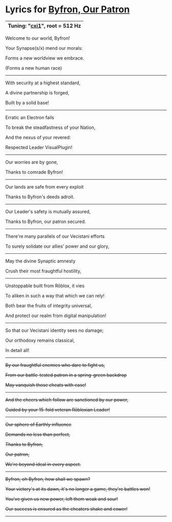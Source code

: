 # Lyrics for [Byfron, Our Patron](https://archive.org/details/soundcloud-1838320749)

| Tuning: "[cxi1](https://en.xen.wiki/w/Cxi1)", root = 512 Hz
|-|

Welcome to our world, Byfron!

Your Synapse(s/x) mend our morals:

Forms a new worldview we embrace.

(Forms a new human race)

---

With security at a highest standard,

A divine partnership is forged,

Built by a solid base!

---

Erratic an Electron fails

To break the steadfastness of your Nation,

And the nexus of your revered:

Respected Leader VisualPlugin!

---

Our worries are by gone,

Thanks to comrade Byfron!

---

Our lands are safe from every exploit

Thanks to Byfron's deeds adroit.

---

Our Leader's safety is mutually assured,

Thanks to Byfron, our patron secured.

---

There're many parallels of our Vecistani efforts

To surely solidate our allies' power and our glory,

---

May the divine Synaptic amnesty

Crush their most fraughtful hostility,

---

Unstoppable built from Rōblox, it vies

To aliken in such a way that which we can rely!

Both bear the fruits of integrity universal,

And protect our realm from digital manipulation!

---

So that our Vecistani identity sees no damage;

Our orthodoxy remains classical,

In detail all!

---

~~By our fraughtful enemies who dare to fight us,~~

~~From our battle-tested patron in a spring-green backdrop~~

~~May vanquish those cheats with ease!~~

---

~~And the cheers which follow are sanctioned by our power,~~

~~Guided by your 15-fold veteran Rōbloxian Leader!~~

---

~~Our sphere of Earthly influence~~

~~Demands no less than perfect,~~

~~Thanks to Byfron,~~

~~Our patron,~~

~~We're beyond ideal in every aspect.~~

---

~~Byfron, oh Byfron, how shall we spawn?~~

~~Your victory's at its dawn, it's no longer a game, they're battles won!~~

~~You've given us new power, left them weak and sour!~~

~~Our success is ensured as the cheaters shake and cower!~~

---
